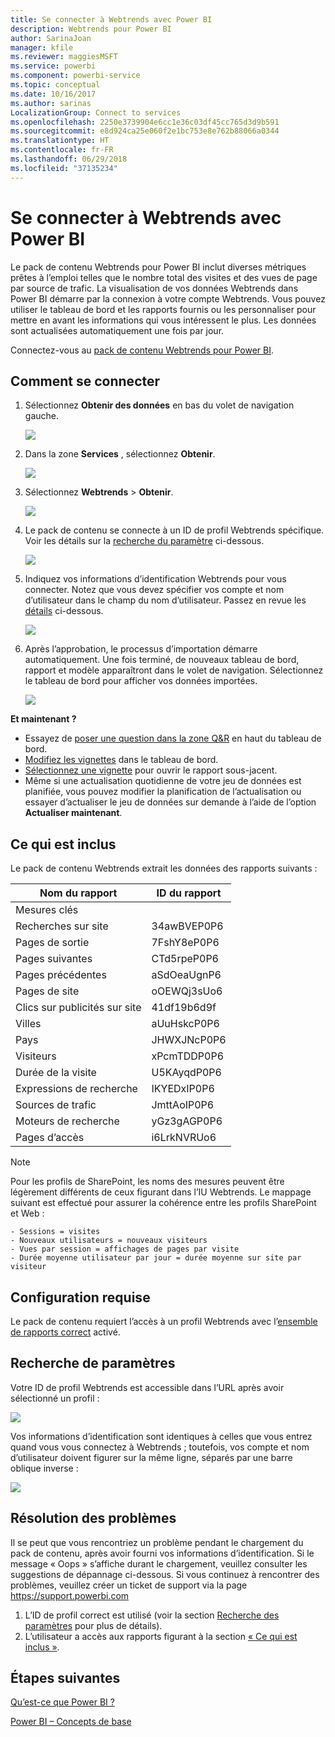 ```yaml
---
title: Se connecter à Webtrends avec Power BI
description: Webtrends pour Power BI
author: SarinaJoan
manager: kfile
ms.reviewer: maggiesMSFT
ms.service: powerbi
ms.component: powerbi-service
ms.topic: conceptual
ms.date: 10/16/2017
ms.author: sarinas
LocalizationGroup: Connect to services
ms.openlocfilehash: 2250e3739904e6cc1e36c03df45cc765d3d9b591
ms.sourcegitcommit: e8d924ca25e060f2e1bc753e8e762b88066a0344
ms.translationtype: HT
ms.contentlocale: fr-FR
ms.lasthandoff: 06/29/2018
ms.locfileid: "37135234"
---
```

# <a name="connect-to-webtrends-with-power-bi"></a>Se connecter à Webtrends avec Power BI
Le pack de contenu Webtrends pour Power BI inclut diverses métriques prêtes à l’emploi telles que le nombre total des visites et des vues de page par source de trafic. La visualisation de vos données Webtrends dans Power BI démarre par la connexion à votre compte Webtrends. Vous pouvez utiliser le tableau de bord et les rapports fournis ou les personnaliser pour mettre en avant les informations qui vous intéressent le plus.  Les données sont actualisées automatiquement une fois par jour.

Connectez-vous au [pack de contenu Webtrends pour Power BI](https://app.powerbi.com/getdata/services/webtrends).

## <a name="how-to-connect"></a>Comment se connecter
1. Sélectionnez **Obtenir des données** en bas du volet de navigation gauche.
   
   ![](media/service-connect-to-webtrends/getdata3.png)
2. Dans la zone **Services** , sélectionnez **Obtenir**.
   
   ![](media/service-connect-to-webtrends/services.png)
3. Sélectionnez **Webtrends** \> **Obtenir**.
   
   ![](media/service-connect-to-webtrends/webtrends.png)
4. Le pack de contenu se connecte à un ID de profil Webtrends spécifique. Voir les détails sur la [recherche du paramètre](#FindingParams) ci-dessous.
   
   ![](media/service-connect-to-webtrends/parameters.png)
5. Indiquez vos informations d’identification Webtrends pour vous connecter. Notez que vous devez spécifier vos compte et nom d’utilisateur dans le champ du nom d’utilisateur. Passez en revue les [détails](#FindingParams) ci-dessous.
   
   ![](media/service-connect-to-webtrends/creds.png)
6. Après l’approbation, le processus d’importation démarre automatiquement. Une fois terminé, de nouveaux tableau de bord, rapport et modèle apparaîtront dans le volet de navigation. Sélectionnez le tableau de bord pour afficher vos données importées.
   
   ![](media/service-connect-to-webtrends/dashboard.png)

**Et maintenant ?**

* Essayez de [poser une question dans la zone Q&R](power-bi-q-and-a.md) en haut du tableau de bord.
* [Modifiez les vignettes](service-dashboard-edit-tile.md) dans le tableau de bord.
* [Sélectionnez une vignette](service-dashboard-tiles.md) pour ouvrir le rapport sous-jacent.
* Même si une actualisation quotidienne de votre jeu de données est planifiée, vous pouvez modifier la planification de l’actualisation ou essayer d’actualiser le jeu de données sur demande à l’aide de l’option **Actualiser maintenant**.

## <a name="whats-included"></a>Ce qui est inclus
<a name="Included"></a>

Le pack de contenu Webtrends extrait les données des rapports suivants :  

| Nom du rapport | ID du rapport |
| --- | --- |
| Mesures clés | |
| Recherches sur site |34awBVEP0P6 |
| Pages de sortie |7FshY8eP0P6 |
| Pages suivantes |CTd5rpeP0P6 |
| Pages précédentes |aSdOeaUgnP6 |
| Pages de site |oOEWQj3sUo6 |
| Clics sur publicités sur site |41df19b6d9f |
| Villes |aUuHskcP0P6 |
| Pays |JHWXJNcP0P6 |
| Visiteurs |xPcmTDDP0P6 |
| Durée de la visite |U5KAyqdP0P6 |
| Expressions de recherche |IKYEDxIP0P6 |
| Sources de trafic |JmttAoIP0P6 |
| Moteurs de recherche |yGz3gAGP0P6 |
| Pages d’accès |i6LrkNVRUo6 |

>[!NOTE]
>Pour les profils de SharePoint, les noms des mesures peuvent être légèrement différents de ceux figurant dans l’IU Webtrends. Le mappage suivant est effectué pour assurer la cohérence entre les profils SharePoint et Web :   

    - Sessions = visites  
    - Nouveaux utilisateurs = nouveaux visiteurs  
    - Vues par session = affichages de pages par visite  
    - Durée moyenne utilisateur par jour = durée moyenne sur site par visiteur  

## <a name="system-requirements"></a>Configuration requise
Le pack de contenu requiert l’accès à un profil Webtrends avec l’[ensemble de rapports correct](#Included) activé.

<a name="FindingParams"></a>

## <a name="finding-parameters"></a>Recherche de paramètres
Votre ID de profil Webtrends est accessible dans l’URL après avoir sélectionné un profil :

![](media/service-connect-to-webtrends/webtrendsparameters.png)

Vos informations d’identification sont identiques à celles que vous entrez quand vous vous connectez à Webtrends ; toutefois, vos compte et nom d’utilisateur doivent figurer sur la même ligne, séparés par une barre oblique inverse :

![](media/service-connect-to-webtrends/webtrendscreds.png)

## <a name="troubleshooting"></a>Résolution des problèmes
Il se peut que vous rencontriez un problème pendant le chargement du pack de contenu, après avoir fourni vos informations d’identification. Si le message « Oops » s’affiche durant le chargement, veuillez consulter les suggestions de dépannage ci-dessous. Si vous continuez à rencontrer des problèmes, veuillez créer un ticket de support via la page https://support.powerbi.com

1. L’ID de profil correct est utilisé (voir la section [Recherche des paramètres](#FindingParams) pour plus de détails).
2. L’utilisateur a accès aux rapports figurant à la section [« Ce qui est inclus »](#Included).

## <a name="next-steps"></a>Étapes suivantes
[Qu’est-ce que Power BI ?](power-bi-overview.md)

[Power BI – Concepts de base](service-basic-concepts.md)

